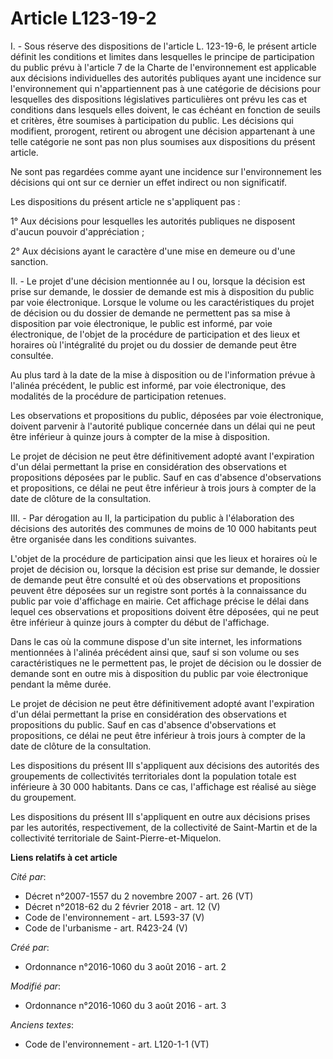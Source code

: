 # Article L123-19-2

I. - Sous réserve des dispositions de l'article L. 123-19-6, le présent article définit les conditions et limites dans
lesquelles le principe de participation du public prévu à l'article 7 de la Charte de l'environnement est applicable aux
décisions individuelles des autorités publiques ayant une incidence sur l'environnement qui n'appartiennent pas à une
catégorie de décisions pour lesquelles des dispositions législatives particulières ont prévu les cas et conditions dans
lesquels elles doivent, le cas échéant en fonction de seuils et critères, être soumises à participation du public. Les
décisions qui modifient, prorogent, retirent ou abrogent une décision appartenant à une telle catégorie ne sont pas non plus
soumises aux dispositions du présent article. 

Ne sont pas regardées comme ayant une incidence sur l'environnement les décisions qui ont sur ce dernier un effet indirect ou
non significatif. 

Les dispositions du présent article ne s'appliquent pas : 

1° Aux décisions pour lesquelles les autorités publiques ne disposent d'aucun pouvoir d'appréciation ; 

2° Aux décisions ayant le caractère d'une mise en demeure ou d'une sanction. 

II. - Le projet d'une décision mentionnée au I ou, lorsque la décision est prise sur demande, le dossier de demande est mis à
disposition du public par voie électronique. Lorsque le volume ou les caractéristiques du projet de décision ou du dossier de
demande ne permettent pas sa mise à disposition par voie électronique, le public est informé, par voie électronique, de
l'objet de la procédure de participation et des lieux et horaires où l'intégralité du projet ou du dossier de demande peut
être consultée. 

Au plus tard à la date de la mise à disposition ou de l'information prévue à l'alinéa précédent, le public est informé, par
voie électronique, des modalités de la procédure de participation retenues. 

Les observations et propositions du public, déposées par voie électronique, doivent parvenir à l'autorité publique concernée
dans un délai qui ne peut être inférieur à quinze jours à compter de la mise à disposition. 

Le projet de décision ne peut être définitivement adopté avant l'expiration d'un délai permettant la prise en considération
des observations et propositions déposées par le public. Sauf en cas d'absence d'observations et propositions, ce délai ne
peut être inférieur à trois jours à compter de la date de clôture de la consultation. 

III. - Par dérogation au II, la participation du public à l'élaboration des décisions des autorités des communes de moins de
10 000 habitants peut être organisée dans les conditions suivantes. 

L'objet de la procédure de participation ainsi que les lieux et horaires où le projet de décision ou, lorsque la décision est
prise sur demande, le dossier de demande peut être consulté et où des observations et propositions peuvent être déposées sur
un registre sont portés à la connaissance du public par voie d'affichage en mairie. Cet affichage précise le délai dans
lequel ces observations et propositions doivent être déposées, qui ne peut être inférieur à quinze jours à compter du début
de l'affichage. 

Dans le cas où la commune dispose d'un site internet, les informations mentionnées à l'alinéa précédent ainsi que, sauf si
son volume ou ses caractéristiques ne le permettent pas, le projet de décision ou le dossier de demande sont en outre mis à
disposition du public par voie électronique pendant la même durée. 

Le projet de décision ne peut être définitivement adopté avant l'expiration d'un délai permettant la prise en considération
des observations et propositions du public. Sauf en cas d'absence d'observations et propositions, ce délai ne peut être
inférieur à trois jours à compter de la date de clôture de la consultation. 

Les dispositions du présent III s'appliquent aux décisions des autorités des groupements de collectivités territoriales dont
la population totale est inférieure à 30 000 habitants. Dans ce cas, l'affichage est réalisé au siège du groupement.

Les dispositions du présent III s'appliquent en outre aux décisions prises par les autorités, respectivement, de la
collectivité de Saint-Martin et de la collectivité territoriale de Saint-Pierre-et-Miquelon.

**Liens relatifs à cet article**

_Cité par_:

  - Décret n°2007-1557 du 2 novembre 2007 - art. 26 (VT)
  - Décret n°2018-62 du 2 février 2018 - art. 12 (V)
  - Code de l'environnement - art. L593-37 (V)
  - Code de l'urbanisme - art. R423-24 (V)

_Créé par_:

  - Ordonnance n°2016-1060 du 3 août 2016 - art. 2

_Modifié par_:

  - Ordonnance n°2016-1060 du 3 août 2016 - art. 3

_Anciens textes_:

  - Code de l'environnement - art. L120-1-1 (VT)
